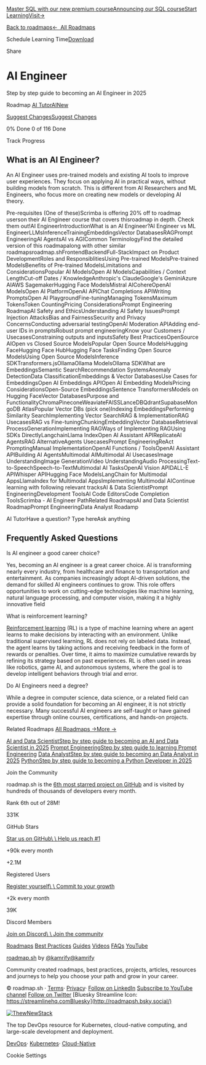 [Master SQL with our new premium courseAnnouncing our SQL courseStart LearningVisit→](https://roadmap.sh/courses/sql)

[Back to roadmaps](https://roadmap.sh/roadmaps)[←  All Roadmaps](https://roadmap.sh/roadmaps)

Schedule Learning Time[Download](https://roadmap.sh/ai-engineer#)

Share

# AI Engineer

Step by step guide to becoming an AI Engineer in 2025

Roadmap [AI TutorAINew](https://roadmap.sh/ai-engineer/ai)

[Suggest ChangesSuggest Changes](https://github.com/kamranahmedse/developer-roadmap/issues/new/choose)

0% Done
0 of 116 Done

Track Progress

## What is an AI Engineer?

An AI Engineer uses pre-trained models and existing AI tools to improve user experiences. They focus on applying AI in practical ways, without building models from scratch. This is different from AI Researchers and ML Engineers, who focus more on creating new models or developing AI theory.

Pre-requisites (One of these)Scrimba is offering 20% off to roadmap userson their AI Engineer course that covers thisroadmap in depth. Check them out!AI EngineerIntroductionWhat is an AI Engineer?AI Engineer vs ML EngineerLLMsInferenceTrainingEmbeddingsVector DatabasesRAGPrompt EngineeringAI AgentsAI vs AGICommon TerminologyFind the detailed version of this roadmapalong with other similar roadmapsroadmap.shFrontendBackendFull-StackImpact on Product DevelopmentRoles and ResponsiblitiesUsing Pre-trained ModelsPre-trained ModelsBenefits of Pre-trained ModelsLimitations and ConsiderationsPopular AI ModelsOpen AI ModelsCapabilities / Context LengthCut-off Dates / KnowledgeAnthropic's ClaudeGoogle's GeminiAzure AIAWS SagemakerHugging Face ModelsMistral AICohereOpenAI ModelsOpen AI PlatformOpenAI APIChat Completions APIWriting PromptsOpen AI PlaygroundFine-tuningManaging TokensMaximum TokensToken CountingPricing ConsiderationsPrompt Engineering RoadmapAI Safety and EthicsUnderstanding AI Safety IssuesPrompt Injection AttacksBias and FairnessSecurity and Privacy ConcernsConducting adversarial testingOpenAI Moderation APIAdding end-user IDs in promptsRobust prompt engineeringKnow your Customers / UsecasesConstraining outputs and inputsSafety Best PracticesOpenSource AIOpen vs Closed Source ModelsPopular Open Source ModelsHugging FaceHugging Face HubHugging Face TasksFinding Open Source ModelsUsing Open Source ModelsInference SDKTransformers.jsOllamaOllama ModelsOllama SDKWhat are EmbeddingsSemantic SearchRecommendation SystemsAnomaly DetectionData ClassificationEmbeddings & Vector DatabasesUse Cases for EmbeddingsOpen AI Embeddings APIOpen AI Embedding ModelsPricing ConsiderationsOpen-Source EmbeddingsSentence TransformersModels on Hugging FaceVector DatabasesPurpose and FunctionalityChromaPineconeWeaviateFAISSLanceDBQdrantSupabaseMongoDB AtlasPopular Vector DBs (pick one)Indexing EmbeddingsPerforming Similarity SearchImplementing Vector SearchRAG & ImplementationRAG UsecasesRAG vs Fine-tuningChunkingEmbeddingVector DatabaseRetrieval ProcessGenerationImplementing RAGWays of Implementing RAGUsing SDKs DirectlyLangchainLlama IndexOpen AI Assistant APIReplicateAI AgentsRAG AlternativeAgents UsecasesPrompt EngineeringReAct PromptingManual ImplementationOpenAI Functions / ToolsOpenAI Assistant APIBuilding AI AgentsMultimodal AIMultimodal AI UsecasesImage UnderstandingImage GenerationVideo UnderstandingAudio ProcessingText-to-SpeechSpeech-to-TextMultimodal AI TasksOpenAI Vision APIDALL-E APIWhisper APIHugging Face ModelsLangChain for Multimodal AppsLlamaIndex for Multimodal AppsImplementing Multimodal AIContinue learning with following relevant tracksAI & Data ScientistPrompt EngineeringDevelopment ToolsAI Code EditorsCode Completion ToolsScrimba - AI Engineer PathRelated RoadmapsAI and Data Scientist RoadmapPrompt EngineeringData Analyst Roadamp

AI TutorHave a question? Type hereAsk anything

## Frequently Asked Questions

Is AI engineer a good career choice?

Yes, becoming an AI engineer is a great career choice. AI is transforming nearly every industry, from healthcare and finance to transportation and entertainment. As companies increasingly adopt AI-driven solutions, the demand for skilled AI engineers continues to grow. This role offers opportunities to work on cutting-edge technologies like machine learning, natural language processing, and computer vision, making it a highly innovative field

What is reinforcement learning?

[Reinforcement learning](https://towardsdatascience.com/reinforcement-learning-101-e24b50e1d292) (RL) is a type of machine learning where an agent learns to make decisions by interacting with an environment. Unlike traditional supervised learning, RL does not rely on labeled data. Instead, the agent learns by taking actions and receiving feedback in the form of rewards or penalties. Over time, it aims to maximize cumulative rewards by refining its strategy based on past experiences. RL is often used in areas like robotics, game AI, and autonomous systems, where the goal is to develop intelligent behaviors through trial and error.

Do AI Engineers need a degree?

While a degree in computer science, data science, or a related field can provide a solid foundation for becoming an AI engineer, it is not strictly necessary. Many successful AI engineers are self-taught or have gained expertise through online courses, certifications, and hands-on projects.

Related Roadmaps [All Roadmaps →More →](https://roadmap.sh/roadmaps)

[AI and Data ScientistStep by step guide to becoming an AI and Data Scientist in 2025](https://roadmap.sh/ai-data-scientist) [Prompt EngineeringStep by step guide to learning Prompt Engineering](https://roadmap.sh/prompt-engineering) [Data AnalystStep by step guide to becoming an Data Analyst in 2025](https://roadmap.sh/data-analyst) [PythonStep by step guide to becoming a Python Developer in 2025](https://roadmap.sh/python)

Join the Community

roadmap.sh is the [6th most starred project on GitHub](https://github.com/search?o=desc&q=stars%3A%3E100000&s=stars&type=Repositories) and is visited by hundreds of thousands of developers every month.

Rank 6th
out of 28M!

331K

GitHub Stars

[Star us on GitHub\\
\\
Help us reach #1](https://github.com/kamranahmedse/developer-roadmap)

+90k
every month

+2.1M

Registered Users

[Register yourself\\
\\
Commit to your growth](https://roadmap.sh/signup)

+2k
every month

39K

Discord Members

[Join on Discord\\
\\
Join the community](https://roadmap.sh/discord)

[Roadmaps](https://roadmap.sh/roadmaps) [Best Practices](https://roadmap.sh/best-practices) [Guides](https://roadmap.sh/guides) [Videos](https://roadmap.sh/videos) [FAQs](https://roadmap.sh/about) [YouTube](https://youtube.com/theroadmap?sub_confirmation=1)

[roadmap.sh](https://roadmap.sh/) by [@kamrify@kamrify](https://x.com/kamrify)

Community created roadmaps, best practices, projects, articles,
resources and journeys to help you choose your path and grow in your
career.

© roadmap.sh
· [Terms](https://roadmap.sh/terms)· [Privacy](https://roadmap.sh/privacy)· [Follow on LinkedIn](https://www.linkedin.com/company/roadmapsh) [Subscribe to YouTube channel](https://youtube.com/theroadmap?sub_confirmation=1) [Follow on Twitter](https://twitter.com/roadmapsh) [Bluesky Streamline Icon: https://streamlinehq.comBluesky](http://roadmapsh.bsky.social/)

[![ThewNewStack](https://roadmap.sh/images/tns-sm.png)](https://thenewstack.io/)

The top DevOps resource for Kubernetes, cloud-native computing, and
large-scale development and deployment.

[DevOps](https://thenewstack.io/category/devops?utm_source=roadmap.sh&utm_medium=Referral&utm_campaign=Footer)· [Kubernetes](https://thenewstack.io/category/kubernetes?utm_source=roadmap.sh&utm_medium=Referral&utm_campaign=Footer)· [Cloud-Native](https://thenewstack.io/category/cloud-native?utm_source=roadmap.sh&utm_medium=Referral&utm_campaign=Footer)

Cookie Settings